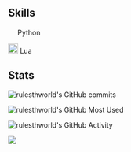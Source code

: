 ## Skills

<img width="15" src="https://external-content.duckduckgo.com/iu/?u=https%3A%2F%2Flogos-download.com%2Fwp-content%2Fuploads%2F2016%2F10%2FPython_logo_icon.png&f=1&nofb=1" /> Python

<img width="20" src="https://upload.wikimedia.org/wikipedia/commons/c/cf/Lua-Logo.svg" /> Lua

## Stats

![rulesthworld's GitHub commits](https://github-readme-streak-stats.herokuapp.com/?user=rulesthworld&theme=transparent&hide_border=true)

![rulesthworld's GitHub Most Used](https://github-readme-stats.vercel.app/api/top-langs/?username=rulesthworld&layout=donut&theme=transparent&hide_border=true)

![rulesthworld's GitHub Activity](https://github-readme-stats.vercel.app/api/wakatime?username=rulesthworld&theme=transparent&v=2&hide_border=true)

![](https://komarev.com/ghpvc/?username=rulesthworld&color=blue)
